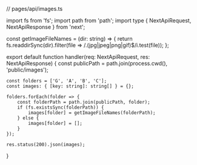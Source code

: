 // pages/api/images.ts

import fs from 'fs';
import path from 'path';
import type { NextApiRequest, NextApiResponse } from 'next';

const getImageFileNames = (dir: string) => {
    return fs.readdirSync(dir).filter(file => /\.(jpg|jpeg|png|gif)$/i.test(file));
};

export default function handler(req: NextApiRequest, res: NextApiResponse) {
    const publicPath = path.join(process.cwd(), 'public/images');

    const folders = ['G', 'A', 'B', 'C'];
    const images: { [key: string]: string[] } = {};

    folders.forEach(folder => {
        const folderPath = path.join(publicPath, folder);
        if (fs.existsSync(folderPath)) {
            images[folder] = getImageFileNames(folderPath);
        } else {
            images[folder] = [];
        }
    });

    res.status(200).json(images);
}
